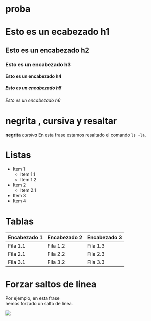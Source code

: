# proba
# Esto es un ecabezado h1
## Esto es un encabezado h2
### Esto es un encabezado h3
#### Esto es un encabezado h4
##### Esto es un encabezado h5
###### Esto es un encabezado h6

# negrita , cursiva y resaltar
**negrita**
*cursiva*
En esta frase estamos resaltado el comando `ls -la`.

# Listas
* Item 1
  * Item 1.1
  * Item 1.2
* Item 2
  * Item 2.1
* Item 3
* Item 4

# Tablas
| Encabezado 1 | Encabezado 2 | Encabezado 3 |
|---|---|---|
| Fila 1.1 | Fila 1.2 | Fila 1.3 |
| Fila 2.1 | Fila 2.2 | Fila 2.3 |
| Fila 3.1 | Fila 3.2 | Fila 3.3 |

# Forzar saltos de linea
Por ejemplo, en esta frase  
hemos forzado un salto de línea.

![](https://iescelia.org/web/wp-content/uploads/2012/05/iescelia_1950.jpg)
